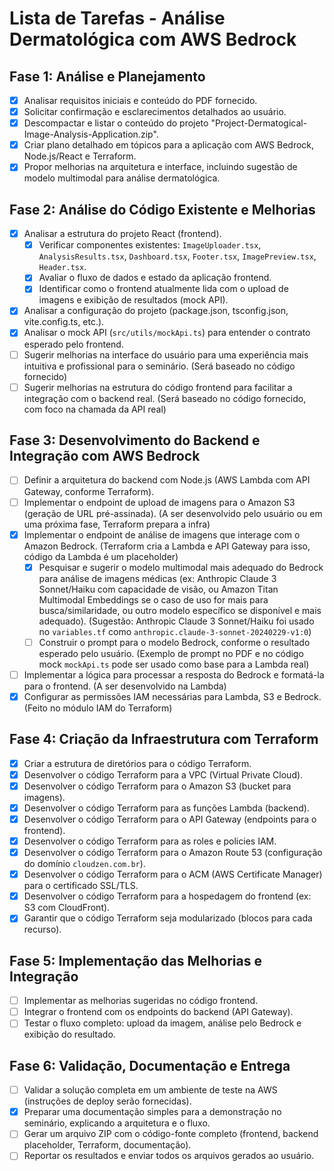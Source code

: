 # Lista de Tarefas - Análise Dermatológica com AWS Bedrock

## Fase 1: Análise e Planejamento

- [X] Analisar requisitos iniciais e conteúdo do PDF fornecido.
- [X] Solicitar confirmação e esclarecimentos detalhados ao usuário.
- [X] Descompactar e listar o conteúdo do projeto "Project-Dermatogical-Image-Analysis-Application.zip".
- [X] Criar plano detalhado em tópicos para a aplicação com AWS Bedrock, Node.js/React e Terraform.
- [X] Propor melhorias na arquitetura e interface, incluindo sugestão de modelo multimodal para análise dermatológica.

## Fase 2: Análise do Código Existente e Melhorias

- [X] Analisar a estrutura do projeto React (frontend).
    - [X] Verificar componentes existentes: `ImageUploader.tsx`, `AnalysisResults.tsx`, `Dashboard.tsx`, `Footer.tsx`, `ImagePreview.tsx`, `Header.tsx`.
    - [X] Avaliar o fluxo de dados e estado da aplicação frontend.
    - [X] Identificar como o frontend atualmente lida com o upload de imagens e exibição de resultados (mock API).
- [X] Analisar a configuração do projeto (package.json, tsconfig.json, vite.config.ts, etc.).
- [X] Analisar o mock API (`src/utils/mockApi.ts`) para entender o contrato esperado pelo frontend.
- [ ] Sugerir melhorias na interface do usuário para uma experiência mais intuitiva e profissional para o seminário. (Será baseado no código fornecido)
- [ ] Sugerir melhorias na estrutura do código frontend para facilitar a integração com o backend real. (Será baseado no código fornecido, com foco na chamada da API real)

## Fase 3: Desenvolvimento do Backend e Integração com AWS Bedrock

- [ ] Definir a arquitetura do backend com Node.js (AWS Lambda com API Gateway, conforme Terraform).
- [ ] Implementar o endpoint de upload de imagens para o Amazon S3 (geração de URL pré-assinada). (A ser desenvolvido pelo usuário ou em uma próxima fase, Terraform prepara a infra)
- [X] Implementar o endpoint de análise de imagens que interage com o Amazon Bedrock. (Terraform cria a Lambda e API Gateway para isso, código da Lambda é um placeholder)
    - [X] Pesquisar e sugerir o modelo multimodal mais adequado do Bedrock para análise de imagens médicas (ex: Anthropic Claude 3 Sonnet/Haiku com capacidade de visão, ou Amazon Titan Multimodal Embeddings se o caso de uso for mais para busca/similaridade, ou outro modelo específico se disponível e mais adequado). (Sugestão: Anthropic Claude 3 Sonnet/Haiku foi usado no `variables.tf` como `anthropic.claude-3-sonnet-20240229-v1:0`)
    - [ ] Construir o prompt para o modelo Bedrock, conforme o resultado esperado pelo usuário. (Exemplo de prompt no PDF e no código mock `mockApi.ts` pode ser usado como base para a Lambda real)
- [ ] Implementar a lógica para processar a resposta do Bedrock e formatá-la para o frontend. (A ser desenvolvido na Lambda)
- [X] Configurar as permissões IAM necessárias para Lambda, S3 e Bedrock. (Feito no módulo IAM do Terraform)

## Fase 4: Criação da Infraestrutura com Terraform

- [X] Criar a estrutura de diretórios para o código Terraform.
- [X] Desenvolver o código Terraform para a VPC (Virtual Private Cloud).
- [X] Desenvolver o código Terraform para o Amazon S3 (bucket para imagens).
- [X] Desenvolver o código Terraform para as funções Lambda (backend).
- [X] Desenvolver o código Terraform para o API Gateway (endpoints para o frontend).
- [X] Desenvolver o código Terraform para as roles e policies IAM.
- [X] Desenvolver o código Terraform para o Amazon Route 53 (configuração do domínio `cloudzen.com.br`).
- [X] Desenvolver o código Terraform para o ACM (AWS Certificate Manager) para o certificado SSL/TLS.
- [X] Desenvolver o código Terraform para a hospedagem do frontend (ex: S3 com CloudFront).
- [X] Garantir que o código Terraform seja modularizado (blocos para cada recurso).

## Fase 5: Implementação das Melhorias e Integração

- [ ] Implementar as melhorias sugeridas no código frontend.
- [ ] Integrar o frontend com os endpoints do backend (API Gateway).
- [ ] Testar o fluxo completo: upload da imagem, análise pelo Bedrock e exibição do resultado.

## Fase 6: Validação, Documentação e Entrega

- [ ] Validar a solução completa em um ambiente de teste na AWS (instruções de deploy serão fornecidas).
- [X] Preparar uma documentação simples para a demonstração no seminário, explicando a arquitetura e o fluxo.
- [ ] Gerar um arquivo ZIP com o código-fonte completo (frontend, backend placeholder, Terraform, documentação).
- [ ] Reportar os resultados e enviar todos os arquivos gerados ao usuário.